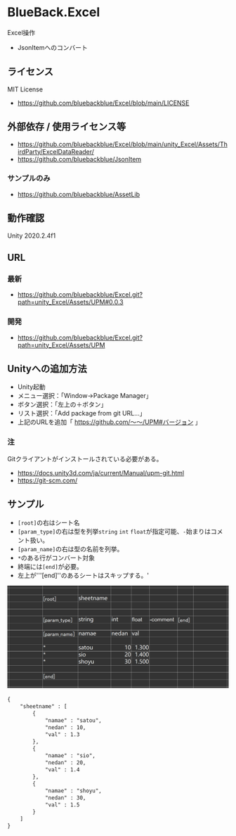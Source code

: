 # BlueBack.Excel
Excel操作
* JsonItemへのコンバート

## ライセンス
MIT License
* https://github.com/bluebackblue/Excel/blob/main/LICENSE

## 外部依存 / 使用ライセンス等
* https://github.com/bluebackblue/Excel/blob/main/unity_Excel/Assets/ThirdParty/ExcelDataReader/
* https://github.com/bluebackblue/JsonItem

### サンプルのみ
* https://github.com/bluebackblue/AssetLib

## 動作確認
Unity 2020.2.4f1

## URL
### 最新
* https://github.com/bluebackblue/Excel.git?path=unity_Excel/Assets/UPM#0.0.3
### 開発
* https://github.com/bluebackblue/Excel.git?path=unity_Excel/Assets/UPM

## Unityへの追加方法
* Unity起動
* メニュー選択：「Window->Package Manager」
* ボタン選択：「左上の＋ボタン」
* リスト選択：「Add package from git URL...」
* 上記のURLを追加「 https://github.com/～～/UPM#バージョン 」

### 注
Gitクライアントがインストールされている必要がある。
* https://docs.unity3d.com/ja/current/Manual/upm-git.html
* https://git-scm.com/

## サンプル

* ```[root]```の右はシート名
* ```[param_type]```の右は型を列挙```string``` ```int``` ```float```が指定可能、```-```始まりはコメント扱い。
* ```[param_name]```の右は型の名前を列挙。
* ```*```のある行がコンバート対象
* 終端には```[end]```が必要。
* 左上が'''[end]''のあるシートはスキップする。'

![Sample01](/sample00.png)

```
{
	"sheetname" : [
		{
			"namae" : "satou",
			"nedan" : 10,
			"val" : 1.3
		},
		{
			"namae" : "sio",
			"nedan" : 20,
			"val" : 1.4
		},
		{
			"namae" : "shoyu",
			"nedan" : 30,
			"val" : 1.5
		}
	]
}
```